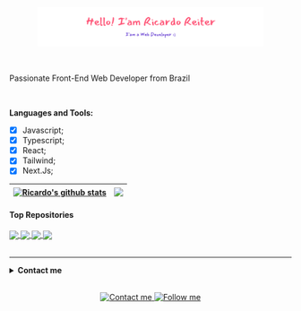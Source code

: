 <p align="center"><img width="80%" src="./assets/gh-readme-header.png" /></a></p>

<br />

Passionate Front-End Web Developer from Brazil

<br />

**Languages and Tools:**

- [x] Javascript;
- [x] Typescript; 
- [x] React;
- [x] Tailwind;
- [x] Next.Js;

| <a href="https://github-readme-stats.vercel.app/api?username=ricareiter"><img align="center" src="https://github-readme-stats.vercel.app/api?username=ricareiter&show_icons=true&include_all_commits=true&theme=buefy&hide_border=true" alt="Ricardo's github stats" /></a> | <img align="center" src="https://github-readme-stats.vercel.app/api/top-langs/?username=ricareiter&layout=compact&theme=buefy&hide_border=true" /> |
| --------------------------------------------------------------------------------------------------------------------------------------------------------------------------------------------------------------------------------------------------------------------------- | ------------------------------------------------------------------------------------------------------------------------------------------------------------------------------------------------------------------ |

#### Top Repositories

<a href="https://github.com/ricareiter/nestfind">
  <img align="center" src="https://github-readme-stats.vercel.app/api/pin/?username=ricareiter&repo=nestfind&theme=buefy" />
</a>
<a href="https://github.com/ricareiter/bookmark">
  <img align="center" src="https://github-readme-stats.vercel.app/api/pin/?username=ricareiter&repo=bookmark&theme=buefy" />
</a>
<a href="https://github.com/ricareiter/shortly">
  <img align="center" src="https://github-readme-stats.vercel.app/api/pin/?username=ricareiter&repo=shortly&theme=buefy" />
</a>
<a href="https://github.com/ricareiter/bit-burger">
  <img align="center" src="https://github-readme-stats.vercel.app/api/pin/?username=ricareiter&repo=bit-burger&theme=buefy" />
</a>

<br />
<br />

<hr>

<details>
<br>
    <summary><strong>Contact me</strong></summary>
I’m always looking for new challenges and opportunities to collaborate! Get in touch with me:
</details>
<br />

<p align="center">
    <a href="mailto:ricardoreiterr@gmail.com">
        <img alt="Contact me" src="https://img.shields.io/badge/-contact%20me-%23a960ff?style=for-the-badge&logo=Mail.Ru">
    </a>
    <a href="https://www.linkedin.com/in/ricardoreiter/">
        <img alt="Follow me" src="https://img.shields.io/badge/-LinkedIn-%23a960ff?style=for-the-badge&logo=linkedin">
    </a>
</p>
<br>
